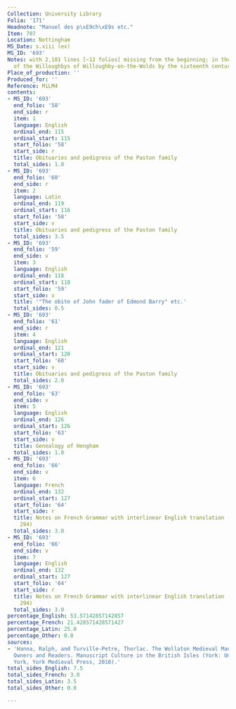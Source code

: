 ```yaml
---
Collection: University Library
Folia: '171'
Headnote: "Manuel des p\xE9ch\xE9s etc."
Item: 707
Location: Nottingham
MS_Date: s.xiii (ex)
MS_ID: '693'
Notes: with 2,181 lines [~12 folios] missing from the beginning; in the collection
  of the Willoughbys of Willoughby-on-the-Wolds by the sixteenth century
Place_of_production: ''
Produced_for: ''
Reference: MiLM4
contents:
- MS_ID: '693'
  end_folio: '58'
  end_side: r
  item: 1
  language: English
  ordinal_end: 115
  ordinal_start: 115
  start_folio: '58'
  start_side: r
  title: Obituaries and pedigress of the Paston family
  total_sides: 1.0
- MS_ID: '693'
  end_folio: '60'
  end_side: r
  item: 2
  language: Latin
  ordinal_end: 119
  ordinal_start: 116
  start_folio: '58'
  start_side: v
  title: Obituaries and pedigress of the Paston family
  total_sides: 3.5
- MS_ID: '693'
  end_folio: '59'
  end_side: v
  item: 3
  language: English
  ordinal_end: 118
  ordinal_start: 118
  start_folio: '59'
  start_side: v
  title: '"The obite of John fader of Edmond Barry" etc.'
  total_sides: 0.5
- MS_ID: '693'
  end_folio: '61'
  end_side: r
  item: 4
  language: English
  ordinal_end: 121
  ordinal_start: 120
  start_folio: '60'
  start_side: v
  title: Obituaries and pedigress of the Paston family
  total_sides: 2.0
- MS_ID: '693'
  end_folio: '63'
  end_side: v
  item: 5
  language: English
  ordinal_end: 126
  ordinal_start: 126
  start_folio: '63'
  start_side: v
  title: Genealogy of Hengham
  total_sides: 1.0
- MS_ID: '693'
  end_folio: '66'
  end_side: v
  item: 6
  language: French
  ordinal_end: 132
  ordinal_start: 127
  start_folio: '64'
  start_side: r
  title: Notes on French Grammar with interlinear English translation (cf. Dean no.
    294)
  total_sides: 3.0
- MS_ID: '693'
  end_folio: '66'
  end_side: v
  item: 7
  language: English
  ordinal_end: 132
  ordinal_start: 127
  start_folio: '64'
  start_side: r
  title: Notes on French Grammar with interlinear English translation (cf. Dean no.
    294)
  total_sides: 3.0
percentage_English: 53.57142857142857
percentage_French: 21.428571428571427
percentage_Latin: 25.0
percentage_Other: 0.0
sources:
- 'Hanna, Ralph, and Turville-Petre, Thorlac. The Wollaton Medieval Manuscripts: Texts,
  Owners and Readers. Manuscript Culture in the British Isles (York: University of
  York, York Medieval Press, 2010).'
total_sides_English: 7.5
total_sides_French: 3.0
total_sides_Latin: 3.5
total_sides_Other: 0.0

---
```

